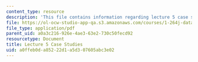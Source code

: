 ```yaml
---
content_type: resource
description: 'This file contains information regarding lecture 5 case studies. '
file: https://ol-ocw-studio-app-qa.s3.amazonaws.com/courses/1-264j-database-internet-and-systems-integration-technologies-fall-2013/a0ffeb0da85222d1a5d307605abc3e02_MIT1_264JF13_L5_case.pdf
file_type: application/pdf
parent_uid: a0a3c216-926e-4ae3-63e2-730c50fecd92
resourcetype: Document
title: Lecture 5 Case Studies
uid: a0ffeb0d-a852-22d1-a5d3-07605abc3e02
---
```

